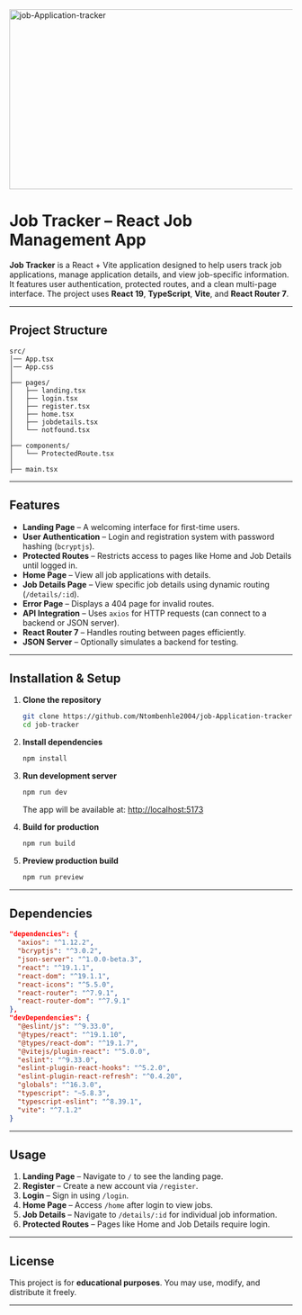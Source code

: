 <img src="https://socialify.git.ci/Ntombenhle2004/job-Application-tracker/image?language=1&owner=1&name=1&stargazers=1&theme=Light" alt="job-Application-tracker" width="640" height="320" />

# Job Tracker – React Job Management App


**Job Tracker** is a React + Vite application designed to help users track job applications, manage application details, and view job-specific information. It features user authentication, protected routes, and a clean multi-page interface. The project uses **React 19**, **TypeScript**, **Vite**, and **React Router 7**.

---

## Project Structure

```
src/
│── App.tsx
│── App.css
│
├── pages/
│   ├── landing.tsx
│   ├── login.tsx
│   ├── register.tsx
│   ├── home.tsx
│   ├── jobdetails.tsx
│   └── notfound.tsx
│
├── components/
│   └── ProtectedRoute.tsx
│
├── main.tsx
```

---

## Features

- **Landing Page** – A welcoming interface for first-time users.  
- **User Authentication** – Login and registration system with password hashing (`bcryptjs`).  
- **Protected Routes** – Restricts access to pages like Home and Job Details until logged in.  
- **Home Page** – View all job applications with details.  
- **Job Details Page** – View specific job details using dynamic routing (`/details/:id`).  
- **Error Page** – Displays a 404 page for invalid routes.  
- **API Integration** – Uses `axios` for HTTP requests (can connect to a backend or JSON server).  
- **React Router 7** – Handles routing between pages efficiently.  
- **JSON Server** – Optionally simulates a backend for testing.  

---

## Installation & Setup

1. **Clone the repository**
   ```bash
   git clone https://github.com/Ntombenhle2004/job-Application-tracker.git
   cd job-tracker
   ```

2. **Install dependencies**
   ```bash
   npm install
   ```

3. **Run development server**
   ```bash
   npm run dev
   ```

   The app will be available at: [http://localhost:5173](http://localhost:5173)

4. **Build for production**
   ```bash
   npm run build
   ```

5. **Preview production build**
   ```bash
   npm run preview
   ```

---

## Dependencies

```json
"dependencies": {
  "axios": "^1.12.2",
  "bcryptjs": "^3.0.2",
  "json-server": "^1.0.0-beta.3",
  "react": "^19.1.1",
  "react-dom": "^19.1.1",
  "react-icons": "^5.5.0",
  "react-router": "^7.9.1",
  "react-router-dom": "^7.9.1"
},
"devDependencies": {
  "@eslint/js": "^9.33.0",
  "@types/react": "^19.1.10",
  "@types/react-dom": "^19.1.7",
  "@vitejs/plugin-react": "^5.0.0",
  "eslint": "^9.33.0",
  "eslint-plugin-react-hooks": "^5.2.0",
  "eslint-plugin-react-refresh": "^0.4.20",
  "globals": "^16.3.0",
  "typescript": "~5.8.3",
  "typescript-eslint": "^8.39.1",
  "vite": "^7.1.2"
}
```

---

## Usage

1. **Landing Page** – Navigate to `/` to see the landing page.  
2. **Register** – Create a new account via `/register`.  
3. **Login** – Sign in using `/login`.  
4. **Home Page** – Access `/home` after login to view jobs.  
5. **Job Details** – Navigate to `/details/:id` for individual job information.  
6. **Protected Routes** – Pages like Home and Job Details require login.  

---

## License

This project is for **educational purposes**. You may use, modify, and distribute it freely.  

---
